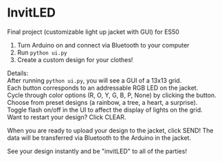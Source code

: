 # InvitLED
Final project (customizable light up jacket with GUI) for ES50

1. Turn Arduino on and connect via Bluetooth to your computer
2. Run `python ui.py`
3. Create a custom design for your clothes!

Details:  
After running `python ui.py`, you will see a GUI of a 13x13 grid.  
Each button corresponds to an addressable RGB LED on the jacket.   
Cycle through color options (R, O, Y, G, B, P, None) by clicking the button.  
Choose from preset designs (a rainbow, a tree, a heart, a surprise).  
Toggle flash on/off in the UI to affect the display of lights on the grid.  
Want to restart your design? Click CLEAR. 

When you are ready to upload your design to the jacket, click SEND! 
The data will be transferred via Bluetooth to the Arduino in the jacket.  

See your design instantly and be "invitLED" to all of the parties!
